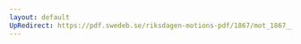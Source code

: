 ```yaml
---
layout: default
UpRedirect: https://pdf.swedeb.se/riksdagen-motions-pdf/1867/mot_1867__ak__00231/mot_1867__ak__00231_002.pdf
---
```


